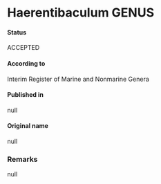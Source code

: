 # Haerentibaculum GENUS

#### Status
ACCEPTED

#### According to
Interim Register of Marine and Nonmarine Genera

#### Published in
null

#### Original name
null

### Remarks
null